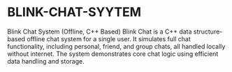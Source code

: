 # BLINK-CHAT-SYYTEM
Blink Chat System (Offline, C++ Based)  Blink Chat is a C++ data structure-based offline chat system for a single user. It simulates full chat functionality, including personal, friend, and group chats, all handled locally without internet. The system demonstrates core chat logic using efficient data handling and storage.
